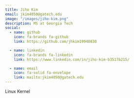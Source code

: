 ```yaml
---
title: Jiho Kim
email: jkim4050@gatech.edu
image: "/images/jiho-kim.png"
description: MS at Georgia Tech
social:
  - name: github
    icon: fa-brands fa-github
    link: https://github.com/jhkim19940830

  - name: linkedin
    icon: fa-brands fa-linkedin
    link: https://www.linkedin.com/in/jiho-kim-b3517b215/

  - name: email
    icon: fa-solid fa-envelope
    link: mailto:jkim4050@gatech.edu
---
```


Linux Kernel
